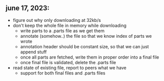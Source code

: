 ## june 17, 2023:
- figure out why only downloading at 32kb/s
- don't keep the whole file in memory while downloading
  - write parts to a .parts file as we get them
  - annotate (somehow..) the file so that we know index of parts we wrote
  - annotation header should be constant size, so that we can just append stuff
  - once all parts are fetched, write them in proper order into a final file
  - once final file is validated, delete the .parts file
- read state of existing file, report to peers what we have
  - support for both final files and .parts files